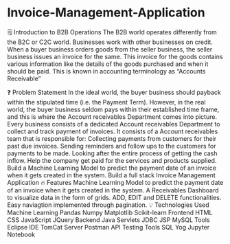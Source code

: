 # Invoice-Management-Application
🗒️ Introduction to B2B Operations
The B2B world operates differently from the B2C or C2C world. Businesses work with other businesses on credit. When a buyer business orders goods from the seller business, the seller business issues an invoice for the same. This invoice for the goods contains various information like the details of the goods purchased and when it should be paid. This is known in accounting terminology as “Accounts Receivable”

❓ Problem Statement
In the ideal world, the buyer business should payback within the stipulated time (i.e. the Payment Term). However, in the real world, the buyer business seldom pays within their established time frame, and this is where the Account receivables Department comes into picture.
Every business consists of a dedicated Account receivables Department to collect and track payment of invoices.
It consists of a Account receivables team that is responsible for:
Collecting payments from customers for their past due invoices.
Sending reminders and follow ups to the customers for payments to be made.
Looking after the entire process of getting the cash inflow.
Help the company get paid for the services and products supplied.
Build a Machine Learning Model to predict the payment date of an invoice when it gets created in the system.
Build a full stack Invoice Management Application
🔥 Features
Machine Learning Model to predict the payment date of an invoice when it gets created in the system.
A Receivables Dashboard to visualize data in the form of grids.
ADD, EDIT and DELETE functionalities.
Easy naviagtion implemented through pagination.
💡 Technologies Used
Machine Learning
Pandas
Numpy
Matplotlib
Scikit-learn
Frontend
HTML
CSS
JavaScript
JQuery
Backend
Java
Servlets
JDBC
JSP
MySQL
Tools
Eclipse IDE
TomCat Server
Postman API Testing Tools
SQL Yog
Jupyter Notebook
